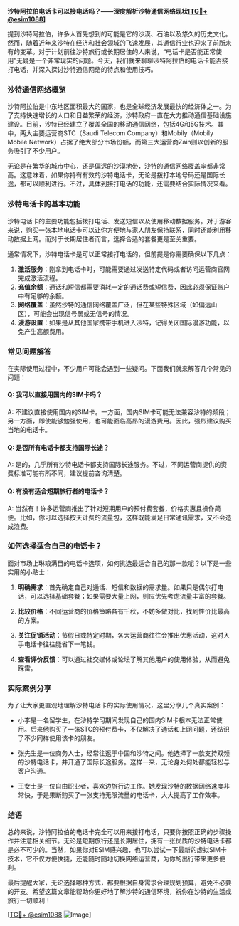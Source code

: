 **沙特阿拉伯电话卡可以接电话吗？——深度解析沙特通信网络现状[[TG💪+ @esim1088](https://t.me/s/esim1088)]**

提到沙特阿拉伯，许多人首先想到的可能是它的沙漠、石油以及悠久的历史文化。然而，随着近年来沙特在经济和社会领域的飞速发展，其通信行业也迎来了前所未有的变革。对于计划前往沙特旅行或长期居住的人来说，“电话卡是否能正常使用”无疑是一个非常现实的问题。今天，我们就来聊聊沙特阿拉伯的电话卡能否接打电话，并深入探讨沙特通信网络的特点和使用技巧。

### 沙特通信网络概览

沙特阿拉伯是中东地区面积最大的国家，也是全球经济发展最快的经济体之一。为了支持快速增长的人口和日益繁荣的经济，沙特政府一直在大力推动通信基础设施建设。目前，沙特已经建立了覆盖全国的移动通信网络，包括4G和5G技术。其中，两大主要运营商STC（Saudi Telecom Company）和Mobily（Mobily Mobile Network）占据了绝大部分市场份额，而第三大运营商Zain则以创新的服务吸引了不少用户。

无论是在繁华的城市中心，还是偏远的沙漠地带，沙特的通信网络覆盖率都非常高。这意味着，如果你持有有效的沙特电话卡，无论是拨打本地号码还是国际长途，都可以顺利进行。不过，具体到接打电话的功能，还需要结合实际情况来看。

### 沙特电话卡的基本功能

沙特电话卡的主要功能包括拨打电话、发送短信以及使用移动数据服务。对于游客来说，购买一张本地电话卡可以让你方便地与家人朋友保持联系，同时还能利用移动数据上网。而对于长期居住者而言，选择合适的套餐更是至关重要。

通常情况下，沙特电话卡是可以正常接打电话的，但前提是你需要确保以下几点：

1. **激活服务**：刚拿到电话卡时，可能需要通过发送特定代码或者访问运营商官网完成激活流程。
2. **充值余额**：通话和短信都需要消耗一定的通话费或短信费，因此必须保证账户中有足够的余额。
3. **网络覆盖**：虽然沙特的通信网络覆盖广泛，但在某些特殊区域（如偏远山区），可能会出现信号弱或无信号的情况。
4. **漫游设置**：如果是从其他国家携带手机进入沙特，记得关闭国际漫游功能，以免产生高额费用。

### 常见问题解答

在实际使用过程中，不少用户可能会遇到一些疑问。下面我们就来解答几个常见的问题：

#### Q: 我可以直接用国内的SIM卡吗？
A: 不建议直接使用国内的SIM卡。一方面，国内SIM卡可能无法兼容沙特的频段；另一方面，即使能够勉强使用，也可能面临高昂的漫游费用。因此，强烈建议购买当地的电话卡。

#### Q: 是否所有电话卡都支持国际长途？
A: 是的，几乎所有沙特电话卡都支持国际长途服务。不过，不同运营商提供的资费标准可能有所不同，建议提前咨询清楚。

#### Q: 有没有适合短期旅行者的电话卡？
A: 当然有！许多运营商推出了针对短期用户的预付费套餐，价格实惠且操作简便。比如，你可以选择按天计费的流量包，这样既能满足日常通讯需求，又不会造成浪费。

### 如何选择适合自己的电话卡？

面对市场上琳琅满目的电话卡选项，如何挑选最适合自己的那一款呢？以下是一些实用的小贴士：

1. **明确需求**：首先确定自己对通话、短信和数据的需求量。如果只是偶尔打电话，可以选择基础套餐；如果需要大量上网，则应优先考虑流量丰富的套餐。
   
2. **比较价格**：不同运营商的价格策略各有千秋，不妨多做对比，找到性价比最高的方案。

3. **关注促销活动**：节假日或特定时期，各大运营商往往会推出优惠活动，这时入手电话卡往往能省下一笔钱。

4. **查看评价反馈**：可以通过社交媒体或论坛了解其他用户的使用体验，从而避免踩雷。

### 实际案例分享

为了让大家更直观地理解沙特电话卡的实际使用情况，这里分享几个真实案例：

- 小李是一名留学生，在沙特学习期间发现自己的国内SIM卡根本无法正常使用。后来他购买了一张STC的预付费卡，不仅解决了通话和上网问题，还结识了不少同样使用该卡的朋友。
  
- 张先生是一位商务人士，经常往返于中国和沙特之间。他选择了一款支持双频的沙特电话卡，并开通了国际长途服务。这样一来，无论身处何处都能轻松与客户沟通。

- 王女士是一位自由职业者，喜欢边旅行边工作。她发现沙特的数据网络速度非常快，于是果断购买了一张支持无限流量的电话卡，大大提高了工作效率。

### 结语

总的来说，沙特阿拉伯的电话卡完全可以用来接打电话，只要你按照正确的步骤操作并注意相关细节。无论是短期旅行还是长期居住，拥有一张优质的沙特电话卡都是必不可少的。当然，如果你对ESIM感兴趣，也可以尝试一下最新的虚拟SIM卡技术，它不仅方便快捷，还能随时随地切换网络运营商，为你的出行带来更多便利。

最后提醒大家，无论选择哪种方式，都要根据自身需求合理规划预算，避免不必要的开支。希望这篇文章能帮助你更好地了解沙特的通信环境，祝你在沙特的生活或旅行一切顺利！

[[TG💪+ @esim1088](https://t.me/s/esim1088) ![Image](https://i.postimg.cc/4NQfJmqS/Snipaste-2025-05-13-00-14-12.png)]